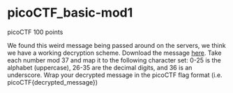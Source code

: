 # picoCTF_basic-mod1
picoCTF 100 points

We found this weird message being passed around on the servers, we think we have a working decryption scheme.
Download the message <a href="https://artifacts.picoctf.net/c/129/message.txt">here</a>.
Take each number mod 37 and map it to the following character set: 0-25 is the alphabet (uppercase), 26-35 are the decimal digits, and 36 is an underscore.
Wrap your decrypted message in the picoCTF flag format (i.e. picoCTF{decrypted_message})
